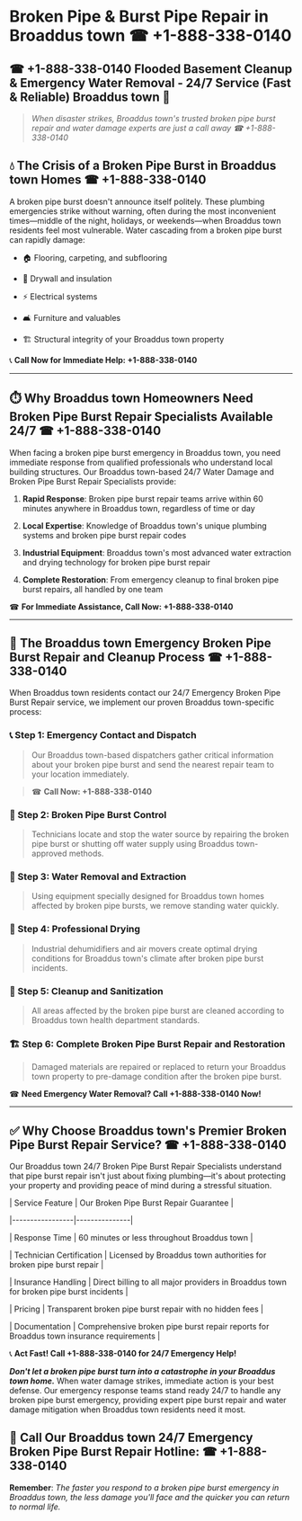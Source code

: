 # Broken Pipe & Burst Pipe Repair in Broaddus town ☎ +1-888-338-0140  
## ☎ +1-888-338-0140 Flooded Basement Cleanup & Emergency Water Removal - 24/7 Service (Fast & Reliable) Broaddus town 🚨  

> *When disaster strikes, Broaddus town's trusted broken pipe burst repair and water damage experts are just a call away ☎ +1-888-338-0140*  

## 💧 The Crisis of a Broken Pipe Burst in Broaddus town Homes ☎ +1-888-338-0140  

A broken pipe burst doesn't announce itself politely. These plumbing emergencies strike without warning, often during the most inconvenient times—middle of the night, holidays, or weekends—when Broaddus town residents feel most vulnerable. Water cascading from a broken pipe burst can rapidly damage:  

* 🏠 Flooring, carpeting, and subflooring  
* 🧱 Drywall and insulation  
* ⚡ Electrical systems  
* 🛋️ Furniture and valuables  
* 🏗️ Structural integrity of your Broaddus town property  

📞 **Call Now for Immediate Help: +1-888-338-0140**  

---  

## ⏱️ Why Broaddus town Homeowners Need Broken Pipe Burst Repair Specialists Available 24/7 ☎ +1-888-338-0140  

When facing a broken pipe burst emergency in Broaddus town, you need immediate response from qualified professionals who understand local building structures. Our Broaddus town-based 24/7 Water Damage and Broken Pipe Burst Repair Specialists provide:  

1. **Rapid Response**: Broken pipe burst repair teams arrive within 60 minutes anywhere in Broaddus town, regardless of time or day  
2. **Local Expertise**: Knowledge of Broaddus town's unique plumbing systems and broken pipe burst repair codes  
3. **Industrial Equipment**: Broaddus town's most advanced water extraction and drying technology for broken pipe burst repair  
4. **Complete Restoration**: From emergency cleanup to final broken pipe burst repairs, all handled by one team  

☎ **For Immediate Assistance, Call Now: +1-888-338-0140**  

---  

## 🔧 The Broaddus town Emergency Broken Pipe Burst Repair and Cleanup Process ☎ +1-888-338-0140  

When Broaddus town residents contact our 24/7 Emergency Broken Pipe Burst Repair service, we implement our proven Broaddus town-specific process:  

### 📞 Step 1: Emergency Contact and Dispatch  
> Our Broaddus town-based dispatchers gather critical information about your broken pipe burst and send the nearest repair team to your location immediately.  
> ☎ **Call Now: +1-888-338-0140**  

### 🚿 Step 2: Broken Pipe Burst Control  
> Technicians locate and stop the water source by repairing the broken pipe burst or shutting off water supply using Broaddus town-approved methods.  

### 🌊 Step 3: Water Removal and Extraction  
> Using equipment specially designed for Broaddus town homes affected by broken pipe bursts, we remove standing water quickly.  

### 💨 Step 4: Professional Drying  
> Industrial dehumidifiers and air movers create optimal drying conditions for Broaddus town's climate after broken pipe burst incidents.  

### 🧼 Step 5: Cleanup and Sanitization  
> All areas affected by the broken pipe burst are cleaned according to Broaddus town health department standards.  

### 🏗️ Step 6: Complete Broken Pipe Burst Repair and Restoration  
> Damaged materials are repaired or replaced to return your Broaddus town property to pre-damage condition after the broken pipe burst.  

☎ **Need Emergency Water Removal? Call +1-888-338-0140 Now!**  

---  

## ✅ Why Choose Broaddus town's Premier Broken Pipe Burst Repair Service? ☎ +1-888-338-0140  

Our Broaddus town 24/7 Broken Pipe Burst Repair Specialists understand that pipe burst repair isn't just about fixing plumbing—it's about protecting your property and providing peace of mind during a stressful situation.  

| Service Feature | Our Broken Pipe Burst Repair Guarantee |  
|-----------------|---------------|  
| Response Time | 60 minutes or less throughout Broaddus town |  
| Technician Certification | Licensed by Broaddus town authorities for broken pipe burst repair |  
| Insurance Handling | Direct billing to all major providers in Broaddus town for broken pipe burst incidents |  
| Pricing | Transparent broken pipe burst repair with no hidden fees |  
| Documentation | Comprehensive broken pipe burst repair reports for Broaddus town insurance requirements |  

📞 **Act Fast! Call +1-888-338-0140 for 24/7 Emergency Help!**  

***Don't let a broken pipe burst turn into a catastrophe in your Broaddus town home.*** When water damage strikes, immediate action is your best defense. Our emergency response teams stand ready 24/7 to handle any broken pipe burst emergency, providing expert pipe burst repair and water damage mitigation when Broaddus town residents need it most.  

## 📱 Call Our Broaddus town 24/7 Emergency Broken Pipe Burst Repair Hotline: ☎ +1-888-338-0140  

**Remember**: *The faster you respond to a broken pipe burst emergency in Broaddus town, the less damage you'll face and the quicker you can return to normal life.*